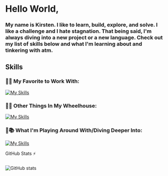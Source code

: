 # Hello World,
### My name is Kirsten. I like to learn, build, explore, and solve. I like a challenge and I hate stagnation. That being said, I'm always diving into a new project or a new language. Check out my list of skills below and what I'm learning about and tinkering with atm. 


## Skills
### 🖤🔥 My Favorite to Work With:

[![My Skills](https://skillicons.dev/icons?i=netlify,nextjs,react,ts,vercel,vscode&theme=dark)](https://skillicons.dev)  

### 🖤💪 Other Things In My Wheelhouse:

[![My Skills](https://skillicons.dev/icons?i=aws,css,dynamodb,figma,git,html,js,jquery,materialui,mongodb,mysql,php,sass,wordpress&theme=dark)](https://skillicons.dev)

### 🖤📚 What I'm Playing Around With/Diving Deeper Into:

[![My Skills](https://skillicons.dev/icons?i=jest,nodejs,laravel,tailwind&theme=dark)](https://skillicons.dev)




  <summary>GitHub Stats ⚡</summary>
  
  ###
  ![GitHub stats](https://github-readme-stats.vercel.app/api?username=KirstenDarling&count_private=true&theme=dark)

​

<!--
**KirstenDarling/KirstenDarling** is a ✨ _special_ ✨ repository because its `README.md` (this file) appears on your GitHub profile.

Here are some ideas to get you started:

- 🔭 I’m currently working on ...
- 🌱 I’m currently learning ...
- 👯 I’m looking to collaborate on ...
- 🤔 I’m looking for help with ...
- 💬 Ask me about ...
- 📫 How to reach me: ...
- 😄 Pronouns: ...
- ⚡ Fun fact: ...
-->
